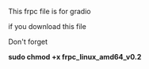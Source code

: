 This frpc file is for gradio

if you download this file

Don't forget 

**sudo chmod +x frpc_linux_amd64_v0.2**
